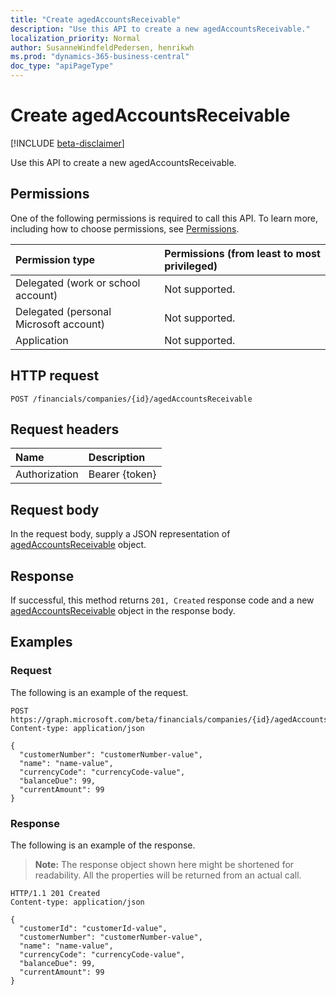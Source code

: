 ```yaml
---
title: "Create agedAccountsReceivable"
description: "Use this API to create a new agedAccountsReceivable."
localization_priority: Normal
author: SusanneWindfeldPedersen, henrikwh
ms.prod: "dynamics-365-business-central"
doc_type: "apiPageType"
---
```


# Create agedAccountsReceivable

[!INCLUDE [beta-disclaimer](../../includes/beta-disclaimer.md)]

Use this API to create a new agedAccountsReceivable.

## Permissions

One of the following permissions is required to call this API. To learn more, including how to choose permissions, see [Permissions](/graph/permissions-reference).

| Permission type                        | Permissions (from least to most privileged) |
|:---------------------------------------|:--------------------------------------------|
| Delegated (work or school account)     | Not supported. |
| Delegated (personal Microsoft account) | Not supported. |
| Application                            | Not supported. |

## HTTP request

<!-- { "blockType": "ignored" } -->

```http
POST /financials/companies/{id}/agedAccountsReceivable
```

## Request headers

| Name          | Description   |
|:--------------|:--------------|
| Authorization | Bearer {token} |

## Request body

In the request body, supply a JSON representation of [agedAccountsReceivable](../resources/dynamics-agedaccountsreceivable.md) object.

## Response

If successful, this method returns `201, Created` response code and a new [agedAccountsReceivable](../resources/dynamics-agedaccountsreceivable.md) object in the response body.

## Examples

### Request

The following is an example of the request.
<!-- {
  "blockType": "request",
  "name": "create_agedaccountsreceivable_from_company"
}-->

```http
POST https://graph.microsoft.com/beta/financials/companies/{id}/agedAccountsReceivable
Content-type: application/json

{
  "customerNumber": "customerNumber-value",
  "name": "name-value",
  "currencyCode": "currencyCode-value",
  "balanceDue": 99,
  "currentAmount": 99
}
```

### Response

The following is an example of the response.

> **Note:** The response object shown here might be shortened for readability. All the properties will be returned from an actual call.

<!-- {
  "blockType": "response",
  "truncated": true,
  "@odata.type": "microsoft.graph.agedAccountsReceivable"
} -->

```http
HTTP/1.1 201 Created
Content-type: application/json

{
  "customerId": "customerId-value",
  "customerNumber": "customerNumber-value",
  "name": "name-value",
  "currencyCode": "currencyCode-value",
  "balanceDue": 99,
  "currentAmount": 99
}
```

<!-- uuid: 16cd6b66-4b1a-43a1-adaf-3a886856ed98
2019-02-04 14:57:30 UTC -->
<!-- {
  "type": "#page.annotation",
  "description": "Create agedAccountsReceivable",
  "keywords": "",
  "section": "documentation",
  "tocPath": ""
}-->